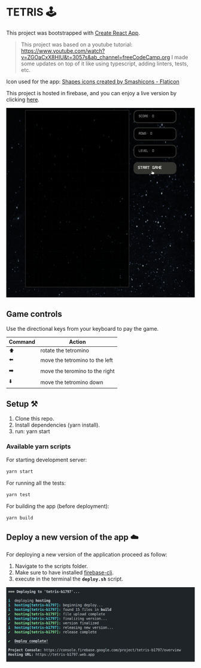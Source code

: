# TETRIS 🕹️

This project was bootstrapped with [Create React App](https://github.com/facebook/create-react-app).

> This project was based on a youtube tutorial: <https://www.youtube.com/watch?v=ZGOaCxX8HIU&t=3057s&ab_channel=freeCodeCamp.org>
> I made some updates on top of it like using typescript, adding linters, tests, etc.

Icon used for the app:
<a href="https://www.flaticon.com/free-icons/shapes" title="shapes icons">
Shapes icons created by Smashicons - Flaticon</a>

This project is hosted in firebase, and you can enjoy a live version by clicking [here](https://tetris-b1797.web.app/).

<img src="./readme/game.gif" alt="tetris">

## Game controls

Use the directional keys from your keyboard to pay the game.

Command | Action
------- | ------
⬆️| rotate the tetromino
⬅️ | move the tetromino to the left
➡️ | move the teromino to the right
⬇️ | move the tetromino down

## Setup ⚒️

1. Clone this repo.
2. Install dependencies (yarn install).
3. run: yarn start

### Available yarn scripts

For starting development server:

```bash
yarn start
```

For running all the tests:

```bash
yarn test
```

For building the app (before deployment):

```bash
yarn build
```

## Deploy a new version of the app ☁️

For deploying a new version of the application proceed as follow:

1. Navigate to the scripts folder.
2. Make sure to have installed [firebase-cli](https://firebase.google.com/docs/cli).
3. execute in the terminal the **`deploy.sh`** script.

<img src="./readme/deploy.png" alt="deploy">